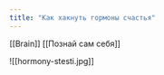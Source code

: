```yaml
---
title: "Как хакнуть гормоны счастья"
---
```


[[Brain]] [[Познай сам себя]]


![[hormony-stesti.jpg]]